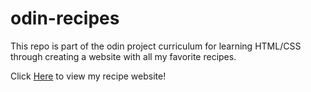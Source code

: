 # odin-recipes

This repo is part of the odin project curriculum for learning HTML/CSS through creating a website with all my favorite recipes. 

Click [Here](https://calebl42.github.io/odin-recipes/) to view my recipe website!
